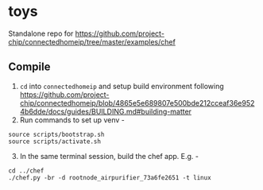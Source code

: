 # toys

Standalone repo for https://github.com/project-chip/connectedhomeip/tree/master/examples/chef

## Compile

1. `cd` into `connectedhomeip` and setup build environment following https://github.com/project-chip/connectedhomeip/blob/4865e5e689807e500bde212cceaf36e9524b6dde/docs/guides/BUILDING.md#building-matter
2. Run commands to set up venv -
```
source scripts/bootstrap.sh
source scripts/activate.sh
```
3. In the same terminal session, build the chef app. E.g. -
```
cd ../chef
./chef.py -br -d rootnode_airpurifier_73a6fe2651 -t linux
```

